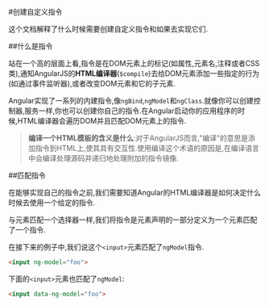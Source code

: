 #创建自定义指令

这个文档解释了什么时候需要创建自定义指令和如果去实现它们.

##什么是指令

站在一个高的层面上看,指令是在DOM元素上的标记(如属性,元素名,注释或者CSS类),通知AngularJS的**HTML编译器**(`$compile`)去给DOM元素添加一些指定的行为(如通过事件监听器),或者改变DOM元素和它的子元素.

Angular实现了一系列的内建指令,像`ngBind`,`ngModel`和`ngClass`.就像你可以创建控制器,服务一样,你也可以创建你自己的指令.在Angular启动你的应用程序的时候,HTML编译器会遍历DOM并且匹配DOM元素上的指令.

>  **编译一个HTML模板的含义是什么**:对于AngularJS而言,"编译"的意思是添加指令到HTML上,使其具有交互性.使用编译这个术语的原因是,在编译语言中会编译处理源码并递归地处理附加的指令镜像.

##匹配指令

在能够实现自己的指令之前,我们需要知道Angular的HTML编译器是如何决定什么时候去使用一个给定的指令.

与元素匹配一个选择器一样,我们将指令是元素声明的一部分定义为一个元素匹配了一个指令.

在接下来的例子中,我们说这个`<input>`元素匹配了`ngModel`指令.
```html
<input ng-model="foo">
```
下面的`<input>`元素也匹配了`ngModel`:
```html
<input data-ng-model="foo">
```